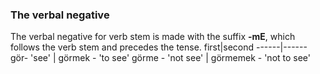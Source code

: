 ### The verbal negative 


The verbal negative for verb stem is made with the suffix **-mE**, which follows the verb stem and precedes the tense. 
first|second
------|------
gör- 'see' | görmek - 'to see'
görme - 'not see' | görmemek - 'not to see'
